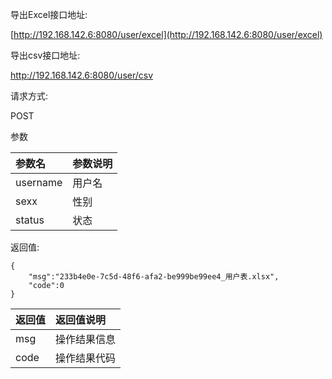 导出Excel接口地址:

[http://192.168.142.6:8080/user/excel](http://192.168.142.6:8080/user/excel)

导出csv接口地址:

http://192.168.142.6:8080/user/csv

请求方式:

POST

参数

| 参数名 | 参数说明 |
| :--- | :--- |
| username | 用户名 |
| sexx | 性别 |
| status | 状态 |

返回值:

```
{
    "msg":"233b4e0e-7c5d-48f6-afa2-be999be99ee4_用户表.xlsx",
    "code":0
}
```

| 返回值 | 返回值说明 |
| :--- | :--- |
| msg | 操作结果信息 |
| code | 操作结果代码 |



